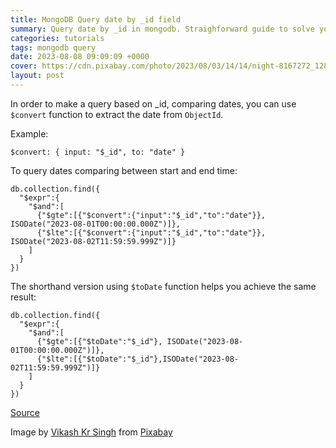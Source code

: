 ```yaml
---
title: MongoDB Query date by _id field
summary: Query date by _id in mongodb. Straighforward guide to solve your issue right away.
categories: tutorials
tags: mongodb query
date: 2023-08-08 09:09:09 +0000
cover: https://cdn.pixabay.com/photo/2023/08/03/14/14/night-8167272_1280.jpg
layout: post
---
```


In order to make a query based on _id, comparing dates, you can use `$convert` function to extract the date from `ObjectId`.

Example:

```mongodb
$convert: { input: "$_id", to: "date" } 
```

To query dates comparing between start and end time:

```mongodb
db.collection.find({
  "$expr":{
    "$and":[
      {"$gte":[{"$convert":{"input":"$_id","to":"date"}}, ISODate("2023-08-01T00:00:00.000Z")]},
      {"$lte":[{"$convert":{"input":"$_id","to":"date"}}, ISODate("2023-08-02T11:59:59.999Z")]}
    ]
  }
})
```

The shorthand version using `$toDate` function helps you achieve the same result:

```mongodb
db.collection.find({
  "$expr":{
    "$and":[
      {"$gte":[{"$toDate":"$_id"}, ISODate("2023-08-01T00:00:00.000Z")]},
      {"$lte":[{"$toDate":"$_id"},ISODate("2023-08-02T11:59:59.999Z")]}
    ]
  }
})
```



[Source](https://stackoverflow.com/a/51165575/4471897)

Image by <a href="https://pixabay.com/users/vikashkr50-35301037/?utm_source=link-attribution&utm_medium=referral&utm_campaign=image&utm_content=8167272">Vikash Kr Singh</a> from <a href="https://pixabay.com//?utm_source=link-attribution&utm_medium=referral&utm_campaign=image&utm_content=8167272">Pixabay</a>